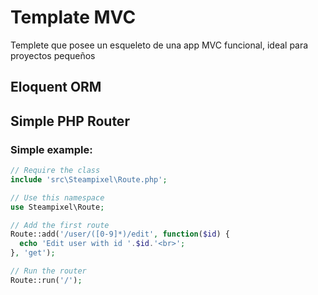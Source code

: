 # Template MVC
Templete que posee un esqueleto de una app MVC funcional, ideal para proyectos pequeños
## Eloquent ORM
## Simple PHP Router
### Simple example:
```php
// Require the class
include 'src\Steampixel\Route.php';

// Use this namespace
use Steampixel\Route;

// Add the first route
Route::add('/user/([0-9]*)/edit', function($id) {
  echo 'Edit user with id '.$id.'<br>';
}, 'get');

// Run the router
Route::run('/');
```
